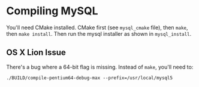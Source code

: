 Compiling MySQL
===============

You'll need CMake installed. CMake first (see `mysql_cmake` file), then `make`, 
then `make install`. Then run the mysql installer as shown in `mysql_install`.

OS X Lion Issue
---------------

There's a bug where a 64-bit flag is missing. Instead of `make`, you'll need to:

    ./BUILD/compile-pentium64-debug-max --prefix=/usr/local/mysql5

